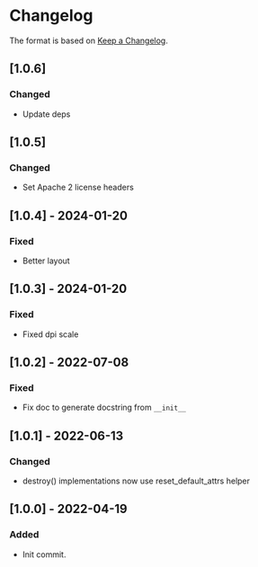 # Changelog

The format is based on [Keep a Changelog](https://keepachangelog.com/en/1.0.0/).

## [1.0.6]
### Changed
- Update deps

## [1.0.5]
### Changed
- Set Apache 2 license headers

## [1.0.4] - 2024-01-20
### Fixed
- Better layout

## [1.0.3] - 2024-01-20
### Fixed
- Fixed dpi scale

## [1.0.2] - 2022-07-08
### Fixed
- Fix doc to generate docstring from `__init__`

## [1.0.1] - 2022-06-13
### Changed
- destroy() implementations now use reset_default_attrs helper

## [1.0.0] - 2022-04-19
### Added
- Init commit.

